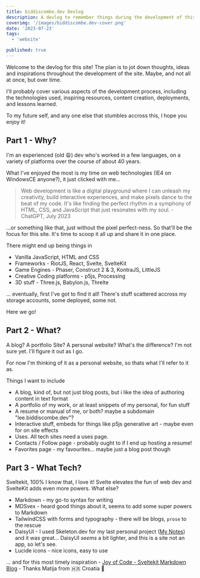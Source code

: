 ```yaml
---
title: biddiscombe.dev Devlog
description: A devlog to remember things during the development of this site
coverimg: '/images/biddiscombe.dev-cover.png'
date: '2023-07-23'
tags:
  - 'website'

published: true
---
```


Welcome to the devlog for this site! The plan is to jot down thoughts, ideas and inspirations throughout the development of the site. Maybe, and not all at once, but over time.

I'll probably cover various aspects of the development process, including the technologies used, inspiring resources, content creation, deployments, and lessons learned.

To my future self, and any one else that stumbles accross this, I hope you enjoy it! 

## Part 1 - Why?

I'm an experienced (old 😩) dev who's worked in a few languages, on a variety of platforms over the course of about 40 years.

What I've enjoyed the most is my time on web technologies (IE4 on WindowsCE anyone?), it just clicked with me...

> Web development is like a digital playground where I can unleash my creativity, build interactive experiences, and make pixels dance to the beat of my code. It's like finding the perfect rhythm in a symphony of HTML, CSS, and JavaScript that just resonates with my soul. - ChatGPT, July 2023

...or something like that, just without the pixel perfect-ness. So that'll be the focus for this site. It's time to scoop it all up and share it in one place.

There might end up being things in
- Vanilla JavaScript, HTML and CSS
- Frameworks - RiotJS, React, Svelte, SvelteKit
- Game Engines - Phaser, Construct 2 & 3, KontraJS, LittleJS
- Creative Coding platforms - p5js, Processing
- 3D stuff - Three.js, Babylon.js, Threlte

... eventually, first I've got to find it all! There's stuff scattered accross my storage accounts, some deployed, some not. 

Here we go!

## Part 2 - What?
A blog? A portfolio Site? A personal website? What's the difference? I'm not sure yet. I'll figure it out as I go.

For now I'm thinking of it as a personal website, so thats what I'll refer to it as.

Things I want to include
- A blog, kind of, but not just blog posts, but i like the idea of authoring content in text format
- A portfolio of my work, or at least snippets of my personal, for fun stuff
- A resume or manual of me, or both? maybe a subdomain "lee.biddiscombe.dev"?
- Interactive stuff, embeds for things like p5js generative art - maybe even for on site effects
- Uses. All tech sites need a uses page.
- Contacts / Follow page - probably ought to if I end up hosting a resume!
- Favorites page - my favourites... maybe just a blog post though

## Part 3 - What Tech?
Sveltekit, 100% I know that, I love it! Svelte elevates the fun of web dev and SvelteKit adds even more powers. What else?

- Markdown - my go-to syntax for writing
- MDSvex - heard good things about it, seems to add some super powers to Markdown
- TailwindCSS with forms and typography - there will be blogs, `prose` to the rescue
- DaisyUI - I used Skeleton.dev for my last personal project ([My Notes](/blog/my-notes)) and it was great... DaisyUI _seems_ a bit lighter, and this is a site not an app, so let's see.
- Lucide icons - nice icons, easy to use

... and for this most timely inspiration - [Joy of Code - Sveltekit Markdown Blog](https://joyofcode.xyz/sveltekit-markdown-blog) - Thanks Matija from 🇭🇷 Croatia 🫡

